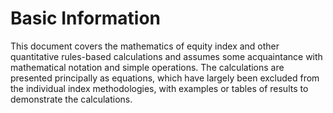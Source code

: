 # Basic Information

This document covers the mathematics of equity index and other quantitative rules-based calculations and assumes some acquaintance with mathematical notation and simple operations. The calculations are presented principally as equations, which have largely been excluded from the individual index methodologies, with examples or tables of results to demonstrate the calculations.

